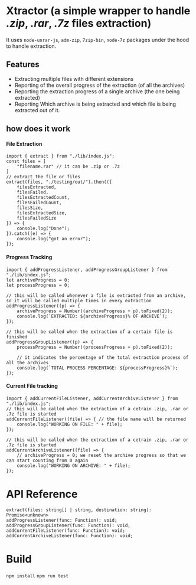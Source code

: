 # Xtractor (a simple wrapper to handle *.zip*, *.rar*, *.7z* files extraction)

It uses `node-unrar-js`, `adm-zip`, `7zip-bin`, `node-7z` packages under the hood to handle extraction.

## Features
- Extracting multiple files with different extensions
- Reporting of the overall progress of the extraction (of all the archives)
- Reporting the extraction progress of a single archive (the one being extracted)
- Reporting Which archive is being extracted and which file is being extracted out of it.

## how does it work
#### File Extraction
```
import { extract } from "./lib/index.js";
const files = [
    "filename.rar" // it can be .zip or .7z
]
// extract the file or files
extract(files, "./testing/out/").then(({
    filesExtracted,
    filesFailed,
    filesExtractedCount,
    filesFailedCount,
    filesSize,
    filesExtractedSize,
    filesFailedSize
}) => {
    console.log("Done");
}).catch((e) => {
    console.log("got an error");
});
```

#### Progress Tracking
```
import { addProgressListener, addProgressGroupListener } from "./lib/index.js";
let archiveProgress = 0;
let processProgress = 0;

// this will be called whenever a file is extracted from an archive, so it will be called multiple times in every extraction
addProgressListener((p) => {
    archiveProgress = Number((archiveProgress + p).toFixed(2));
    console.log(`EXTRACTED: ${archiveProgress}% OF ARCHIVE`);
});

// this will be called when the extraction of a certain file is finished
addProgressGroupListener((p) => {
    processProgress = Number((processProgress + p).toFixed(2));
    
    // it indicates the percentage of the total extraction process of all the archives
    console.log(`TOTAL PROCESS PERCENTAGE: ${processProgress}%`);
});
```

#### Current File tracking
```
import { addCurrentFileListener, addCurrentArchiveListener } from "./lib/index.js";
// this will be called when the extraction of a cetrain .zip, .rar or .7z file is started
addCurrentFileListener((file) => { // the file name will be returned
    console.log("WORKING ON FILE: " + file);
});

// this will be called when the extraction of a cetrain .zip, .rar or .7z file is started
addCurrentArchiveListener((file) => {
    // archiveProgress = 0; we reset the archive progress so that we can start counting from 0 again
    console.log("WORKING ON ARCHIVE: " + file);
});
```



# API Reference
```
extract(files: string[] | string, destination: string): Promise<unknown>
addProgressListener(func: Function): void;
addProgressGroupListener(func: Function): void;
addCurrentFileListener(func: Function): void;
addCurrentArchiveListener(func: Function): void;
```

# Build
`npm install`
`npm run test`
